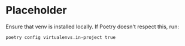 # Placeholder

Ensure that venv is installed locally. If Poetry doesn't respect this, run:

```bash
poetry config virtualenvs.in-project true
```
